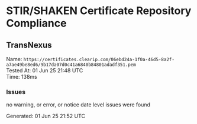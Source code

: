 # STIR/SHAKEN Certificate Repository Compliance

## TransNexus

Name: `https://certificates.clearip.com/06ebd24a-1f0a-46d5-8a2f-a7ae49be8ed6/9b17da07d0c41a6840b84801adadf351.pem`\
Tested At: 01 Jun 25 21:48 UTC\
Time: 138ms

### Issues

no warning, or error, or notice date level issues were found

Generated: 01 Jun 25 21:52 UTC